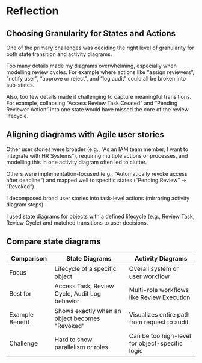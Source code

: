 # Reflection

## Choosing Granularity for States and Actions

One of the primary challenges was deciding the right level of granularity for both state transition and activity diagrams.

Too many details made my diagrams overwhelming, especially when modelling review cycles. For example where actions like “assign reviewers”, “notify user”, “approve or reject”, and “log audit” could all be broken into sub-states.

Also, too few details made it challenging to capture meaningful transitions. For example, collapsing “Access Review Task Created” and “Pending Reviewer Action” into one state would have missed the core of the review lifecycle.

## Aligning diagrams with Agile user stories

Other user stories were broader (e.g., “As an IAM team member, I want to integrate with HR Systems”), requiring multiple actions or processes, and modelling this in one activity diagram often led to clutter.

Others were implementation-focused (e.g., “Automatically revoke access after deadline”) and mapped well to specific states (“Pending Review” → “Revoked”). 

I decomposed broad user stories into task-level actions (mirroring activity diagram steps).

I used state diagrams for objects with a defined lifecycle (e.g., Review Task, Review Cycle) and matched transitions to user decisions.

## Compare state diagrams

|Comparison	|State Diagrams	|Activity Diagrams|
|-----------|---------------|-----------------|
|Focus |	Lifecycle of a specific object|	Overall system or user workflow|
|Best for	|Access Task, Review Cycle, Audit Log behavior	|Multi-role workflows like Review Execution|
|Example Benefit	|Shows exactly when an object becomes "Revoked" |	Visualizes entire path from request to audit|
|Challenge |	Hard to show parallelism or roles	|Can be too high-level for object-specific logic|
